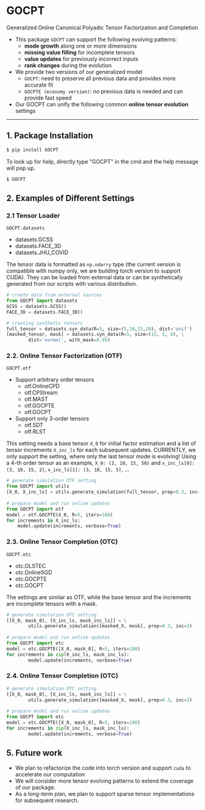 # GOCPT
Generalized Online Canonical Polyadic Tensor Factorization and Completion

- This package ``GOCPT`` can support the following evolving patterns:
    - **mode growth** along one or more dimensions
    - **missing value filling** for incomplete tensors
    - **value updates** for previously incorrect inputs
    - **rank changes** during the evolution
- We provide two versions of our generalized model
    - ``GOCPT``: need to preserve all previous data and provides more accurate fit
    - ``GOCPTE (economy version)``: no previous data is needed and can provide fast speed
- Our GOCPT can unify the following common **online tensor evolution** settings

---
## 1. Package Installation
```bash
$ pip install GOCPT
```
To look up for help, directly type "GOCPT" in the cmd and the help message will pop up.
```bash
$ GOCPT
```
## 2. Examples of Different Settings
### 2.1 Tensor Loader 
``GOCPT.datasets``
- datasets.GCSS
- datasets.FACE_3D
- datasets.JHU_COVID

The tensor data is formatted as ``np.ndarry`` type (the current version is compatible with numpy only, we are building torch version to support CUDA). They can be loaded from external data or can be synthetically generated from our scripts with various distribution.
```python
# create data from external sources
from GOCPT import datasets
GCSS = datasets.GCSS()
FACE_3D = datasets.FACE_3D()
```

```python
# creating synthetic tensors
full_tensor = datasets.syn_data(R=5, size=(5,10,15,20), dist='unif')
[masked_tensor, mask] = datasets.syn_data(R=5, size=(15, 5, 8), \
        dist='normal', with_mask=0.95)
```
### 2.2. Online Tensor Factorization (OTF)
``GOCPT.otf``
- Support arbitrary order tensors
    - otf.OnlineCPD
    - otf.CPStream
    - otf.MAST
    - otf.GOCPTE
    - otf.GOCPT
- Support only 3-order tensors
    - otf.SDT
    - otf.RLST

This setting needs a base tensor ``X_0`` for initial factor estimation and a list of tensor increments ``X_inc_ls`` for each subsequent updates. CURRENTLY, we only support the setting, where only the last tensor mode is evolving! Using a 4-th order tensor as an example, ``X_0: (3, 10, 15, 50)`` and ``x_inc_ls[0]: (3, 10, 15, 2)``, ``x_inc_ls[1]: (3, 10, 15, 5)``, ... 
```python
# generate simulation OTF setting
from GOCPT import utils
[X_0, X_inc_ls] = utils.generate_simulation(full_tensor, prep=0.3, inc=3)
    
# prepare model and run online updates
from GOCPT import otf
model = otf.GOCPTE(X_0, R=5, iters=100)
for increments in X_inc_ls:
    model.update(increments, verbose=True)
```
### 2.3. Online Tensor Completion (OTC)
``GOCPT.otc``
- otc.OLSTEC
- otc.OnlineSGD
- otc.GOCPTE
- otc.GOCPT

The settings are similar as OTF, while the base tensor and the increments are incomplete tensors with a mask.
```python
# generate simulation OTC setting
[[X_0, mask_0], [X_inc_ls, mask_inc_ls]] = \
        utils.generate_simulation([masked_X, mask], prep=0.3, inc=3)
    
# prepare model and run online updates
from GOCPT import otc
model = otc.GOCPTE([X_0, mask_0], R=5, iters=100)
for increments in zip(X_inc_ls, mask_inc_ls):
        model.update(increments, verbose=True)
```

### 2.4. Online Tensor Completion (OTC)
```python
# generate simulation OTC setting
[[X_0, mask_0], [X_inc_ls, mask_inc_ls]] = \
        utils.generate_simulation([masked_X, mask], prep=0.3, inc=3)
    
# prepare model and run online updates
from GOCPT import otc
model = otc.GOCPTE([X_0, mask_0], R=5, iters=100)
for increments in zip(X_inc_ls, mask_inc_ls):
        model.update(increments, verbose=True)
```


## 5. Future work
- We plan to refactorize the code into torch version and support ``cuda`` to accelerate our computation
- We will consider more tensor evolving patterns to extend the coverage of our package.
- As a long-term plan, we plan to support sparse tensor implementations for subsequent research.